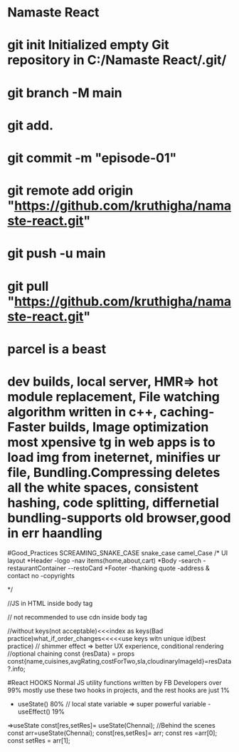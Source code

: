 # Namaste React
# git init  Initialized empty Git repository in C:/Namaste React/.git/
# git branch -M main
# git add.
# git commit -m "episode-01"
# git remote add origin "https://github.com/kruthigha/namaste-react.git"
# git push -u main
# git pull "https://github.com/kruthigha/namaste-react.git"

# parcel is a beast
# dev builds, local server, HMR=> hot module replacement, File watching algorithm written in c++, caching- Faster builds, Image optimization most xpensive tg in web apps is to load img from ineternet, minifies ur file, Bundling.Compressing deletes all the white spaces, consistent hashing, code splitting, differnetial bundling-supports old browser,good in err haandling

#Good_Practices
SCREAMING_SNAKE_CASE
snake_case
camel_Case
/* UI layout
*Header
  -logo
  -nav items(home,about,cart)
*Body
   -search
   -restaurantContainer
     --restoCard
*Footer
 -thanking quote
 -address & contact no
 -copyrights

*/

//JS in HTML inside body tag
<script>
        const heading = document.createElement("h1");
        heading.innerHTML="Hello world! from JS";
        const root = document.getElementById("root")
        root.appendChild(heading);
        
    </script> 
// not recommended to use cdn inside body tag
    <script crossorigin src="https://unpkg.com/react@18/umd/react.development.js"></script>
    <script crossorigin src="https://unpkg.com/react-dom@18/umd/react-dom.development.js"></script> 

//without keys(not acceptable)<<<index as keys(Bad practice)what_if_order_changes<<<<<use keys witn unique id(best practice)
// shimmer effect  => better UX experience, conditional rendering
//optional chaining
 const {resData} = props
 const{name,cuisines,avgRating,costForTwo,sla,cloudinaryImageId}=resData?.info;


 #React HOOKS
 Normal JS utility functions written by FB Developers
 over 99% mostly use these two hooks in projects, and the rest hooks are just 1%
  - useState() 80% // local state variable => super powerful variable
  -useEffect() 19%

=>useState
    const[res,setRes]= useState(Chennai);
    //Behind the scenes
    const arr=useState(Chennai);
    const[res,setRes]= arr;
    const res =arr[0];
    const setRes = arr[1];